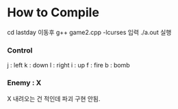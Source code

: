 # How to Compile
cd lastday 이동후 
g++ game2.cpp -lcurses 입력
./a.out 실행 

### Control
j : left
k : down
l : right
i : up 
f : fire
b : bomb

### Enemy : X 
X 내려오는 건 적인데 파괴 구현 안됨.
